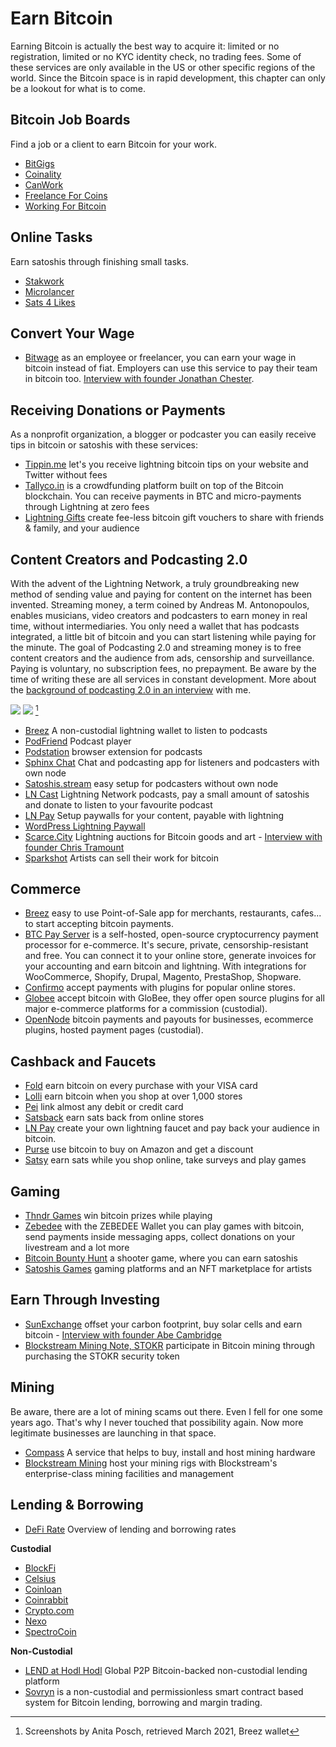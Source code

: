# Earn Bitcoin
Earning Bitcoin is actually the best way to acquire it: limited or no registration, limited or no KYC identity check, no trading fees. Some of these services are only available in the US or other specific regions of the world. Since the Bitcoin space is in rapid development, this chapter can only be a lookout for what is to come.  

## Bitcoin Job Boards
Find a job or a client to earn Bitcoin for your work.
* [BitGigs](https://bitgigs.com/)
* [Coinality](https://coinality.com/)
* [CanWork](https://www.canwork.io/)
* [Freelance For Coins](https://freelanceforcoins.com/projects)
* [Working For Bitcoin](https://workingforbitcoins.com/)

## Online Tasks
Earn satoshis through finishing small tasks. 
* [Stakwork](https://stakwork.com)
* [Microlancer](https://microlancer.io/)
* [Sats 4 Likes](https://kriptode.com/satsforlikes/index.html)

## Convert Your Wage
* [Bitwage](https://www.bitwage.com/) as an employee or freelancer, you can earn your wage in bitcoin instead of fiat. Employers can use this service to pay their team in bitcoin too. [Interview with founder Jonathan Chester](https://anita.link/106).

## Receiving Donations or Payments
As a nonprofit organization, a blogger or podcaster you can easily receive tips in bitcoin or satoshis with these services:

* [Tippin.me](https://tippin.me/) let's you receive lightning bitcoin tips on your website and Twitter without fees
* [Tallyco.in](https://tallyco.in/) is a crowdfunding platform built on top of the Bitcoin blockchain. You can receive payments in BTC and micro-payments through Lightning at zero fees
* [Lightning Gifts](https://lightning.gifts/) create fee-less bitcoin gift vouchers to share with friends & family, and your audience

## Content Creators and Podcasting 2.0
With the advent of the Lightning Network, a truly groundbreaking new method of sending value and paying for content on the internet has been invented. Streaming money, a term coined by Andreas M. Antonopoulos, enables musicians, video creators and podcasters to earn money in real time, without intermediaries. You only need a wallet that has podcasts integrated, a little bit of bitcoin and you can start listening while paying for the minute. The goal of Podcasting 2.0 and streaming money is to free content creators and the audience from ads, censorship and surveillance. Paying is voluntary, no subscription fees, no prepayment. Be aware by the time of writing these are all services in constant development. More about the [background of podcasting 2.0 in an interview](https://anita.link/pod2) with me.

![](resources/_breez-podcast.png)
![](resources/_breez-podcast-boost.png) [^78]

* [Breez](https://breez.technology/) A non-custodial lightning wallet to listen to podcasts
* [PodFriend](https://web.podfriend.com/) Podcast player
* [Podstation](https://podstation.github.io/) browser extension for podcasts
* [Sphinx Chat](https://sphinx.chat/) Chat and podcasting app for listeners and podcasters with own node
* [Satoshis.stream](https://satoshis.stream/) easy setup for podcasters without own node
* [LN Cast](https://lncast.com/) Lightning Network podcasts, pay a small amount of satoshis and donate to listen to your favourite podcast
* [LN Pay](https://lnpay.co/) Setup paywalls for your content, payable with lightning
* [WordPress Lightning Paywall](https://lightning-paywall.coincharge.io/) 
* [Scarce.City](https://scarce.city/) Lightning auctions for Bitcoin goods and art - [Interview with founder Chris Tramount](https://anita.link/91)
* [Sparkshot](https://sparkshot.io/) Artists can sell their work for bitcoin

## Commerce
* [Breez](https://breez.technology/#business) easy to use Point-of-Sale app for merchants, restaurants, cafes... to start accepting bitcoin payments.
* [BTC Pay Server](https://btcpayserver.org/) is a self-hosted, open-source cryptocurrency payment processor for e-commerce. It's secure, private, censorship-resistant and free. You can connect it to your online store, generate invoices for your accounting and earn bitcoin and lightning. With integrations for WooCommerce, Shopify, Drupal, Magento, PrestaShop, Shopware.
* [Confirmo](https://confirmo.net/) accept payments with plugins for popular online stores.
* [Globee](https://globee.com/) accept bitcoin with GloBee, they offer open source plugins for all major e-commerce platforms for a commission (custodial).
* [OpenNode](https://www.opennode.com/) bitcoin payments and payouts for businesses, ecommerce plugins, hosted payment pages (custodial).

## Cashback and Faucets
* [Fold](https://foldapp.com/) earn bitcoin on every purchase with your VISA card
* [Lolli](https://www.lolli.com/) earn bitcoin when you shop at over 1,000 stores
* [Pei](https://getpei.com/) link almost any debit or credit card
* [Satsback](https://satsback.com/en) earn sats back from online stores
* [LN Pay](https://lnpay.co/faucets/) create your own lightning faucet and pay back your audience in bitcoin.
* [Purse](https://purse.io) use bitcoin to buy on Amazon and get a discount
* [Satsy](https://satsy.com/) earn sats while you shop online, take surveys and play games

## Gaming
* [Thndr Games](https://thndr.games/games) win bitcoin prizes while playing
* [Zebedee](https://zebedee.io/) with the ZEBEDEE Wallet you can play games with bitcoin, send payments inside messaging apps, collect donations on your livestream and a lot more
* [Bitcoin Bounty Hunt](https://bitcoinbountyhunt.com/) a shooter game, where you can earn satoshis
* [Satoshis Games](https://satoshis.games/) gaming platforms and an NFT marketplace for artists

## Earn Through Investing
* [SunExchange](https://thesunexchange.com/) offset your carbon footprint, buy solar cells and earn bitcoin - [Interview with founder Abe Cambridge](https://anita.link/104)
* [Blockstream Mining Note, STOKR](https://blockstream.com/finance/bmn/) participate in Bitcoin mining through purchasing the STOKR security token

## Mining
Be aware, there are a lot of mining scams out there. Even I fell for one some years ago. That's why I never touched that possibility again. Now more legitimate businesses are launching in that space.

* [Compass](https://compassmining.io/) A service that helps to buy, install and host mining hardware
* [Blockstream Mining](https://blockstream.com/mining/) host your mining rigs with Blockstream's enterprise-class mining facilities and management

## Lending & Borrowing
* [DeFi Rate](https://defirate.com/) Overview of lending and borrowing rates

**Custodial**
* [BlockFi](https://blockfi.com/)
* [Celsius](https://celsius.network/borrow-dollars-using-crypto-as-collateral/)
* [Coinloan](https://coinloan.io/)
* [Coinrabbit](https://coinrabbit.io/)
* [Crypto.com](https://crypto.com/earn)
* [Nexo](https://nexo.io/borrow)
* [SpectroCoin](https://spectrocoin.com/)

**Non-Custodial**
* [LEND at Hodl Hodl](https://lend.hodlhodl.com/)  Global P2P Bitcoin-backed non-custodial lending platform
* [Sovryn](https://sovryn.app) is a non-custodial and permissionless smart contract based system for Bitcoin lending, borrowing and margin trading.

[^78]: Screenshots by Anita Posch, retrieved March 2021, Breez wallet

